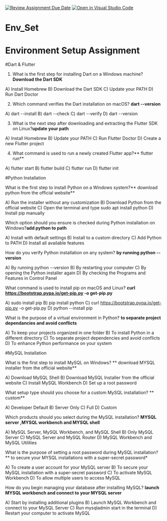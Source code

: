 [![Review Assignment Due Date](https://classroom.github.com/assets/deadline-readme-button-22041afd0340ce965d47ae6ef1cefeee28c7c493a6346c4f15d667ab976d596c.svg)](https://classroom.github.com/a/vnsr1XuU)
[![Open in Visual Studio Code](https://classroom.github.com/assets/open-in-vscode-2e0aaae1b6195c2367325f4f02e2d04e9abb55f0b24a779b69b11b9e10269abc.svg)](https://classroom.github.com/online_ide?assignment_repo_id=15655927&assignment_repo_type=AssignmentRepo)
# Env_Set

# Environment Setup Assignment

#Dart & Flutter

1. What is the first step for installing Dart on a Windows machine? **Download the Dart SDK**

A) Install Homebrew
B) Download the Dart SDK
C) Update your PATH
D) Run Dart Doctor


2. Which command verifies the Dart installation on macOS? **dart --version**

A) dart --install
B) dart --check
C) dart --verify
D) dart --version


3. What is the next step after downloading and extracting the Flutter SDK on Linux?**update your path**

A) Install Homebrew
B) Update your PATH
C) Run Flutter Doctor
D) Create a new Flutter project


4. What command is used to run a newly created Flutter app?** flutter run**

A) flutter start
B) flutter build
C) flutter run
D) flutter init


#Python Installation

What is the first step to install Python on a Windows system?** download python from the official website**

A) Run the installer without any customization
B) Download Python from the official website
C) Open the terminal and type sudo apt install python
D) Install pip manually

Which option should you ensure is checked during Python installation on Windows?**add python to path**

A) Install with default settings
B) Install to a custom directory
C) Add Python to PATH
D) Install all available features

How do you verify Python installation on any system? **by running python --version**

A) By running python --version
B) By restarting your computer
C) By opening the Python installer again
D) By checking the Programs and Features in Control Panel

What command is used to install pip on macOS and Linux? **curl https://bootstrap.pypa.io/get-pip.py -o get-pip.py**

A) sudo install pip
B) pip install python
C) curl https://bootstrap.pypa.io/get-pip.py -o get-pip.py
D) python --install pip

What is the purpose of a virtual environment in Python? **to separate project dependancies and avoid conflicts**

A) To keep your projects organized in one folder
B) To install Python in a different directory
C) To separate project dependencies and avoid conflicts
D) To enhance Python performance on your system

#MySQL Installation

What is the first step to install MySQL on Windows? ** download MYSQL installer from the official website**

A) Download MySQL Shell
B) Download MySQL Installer from the official website
C) Install MySQL Workbench
D) Set up a root password

What setup type should you choose for a custom MySQL installation? ** custom**

A) Developer Default
B) Server Only
C) Full
D) Custom

Which products should you select during the MySQL installation? **MYSQL server ,MYSQL workbench and MYSQL shell**

A) MySQL Server, MySQL Workbench, and MySQL Shell
B) Only MySQL Server
C) MySQL Server and MySQL Router
D) MySQL Workbench and MySQL Utilities

What is the purpose of setting a root password during MySQL installation? ** to secure your MYSQL installations with a super-secret password*

A) To create a user account for your MySQL server
B) To secure your MySQL installation with a super-secret password
C) To activate MySQL Workbench
D) To allow multiple users to access MySQL

How do you begin managing your database after installing MySQL? **launch MYSQL workbench and connect to your MYSQL server**

A) Start by installing additional plugins
B) Launch MySQL Workbench and connect to your MySQL Server
C) Run mysqladmin start in the terminal
D) Restart your computer to activate MySQL
